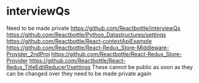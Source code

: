 # interviewQs
Need to be made private
https://github.com/Reactbottle/interviewQs
https://github.com/Reactbottle/Python_Datastructures/settings
https://github.com/Reactbottle/React-contextApiExample
https://github.com/Reactbottle/React-Redux_Store-Middleware-Provider_2ndProj
https://github.com/Reactbottle/React-Redux_Store-Provider
https://github.com/Reactbottle/React-Redux_TitleEditReducer1/settings
These cannot be public as soon as they can be changed over they need to be made private again
